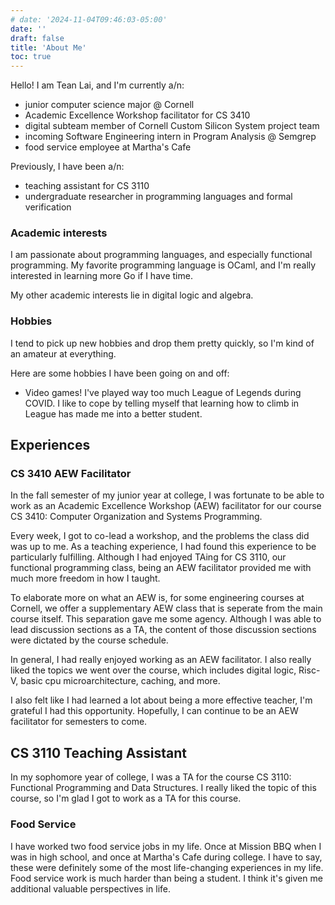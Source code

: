 ```yaml
---
# date: '2024-11-04T09:46:03-05:00'
date: ''
draft: false
title: 'About Me'
toc: true
---
```

Hello! I am Tean Lai, and I'm currently a/n:
- junior computer science major @ Cornell
- Academic Excellence Workshop facilitator for CS 3410
- digital subteam member of Cornell Custom Silicon System project team
- incoming Software Engineering intern in Program Analysis @ Semgrep
- food service employee at Martha's Cafe

Previously, I have been a/n:
- teaching assistant for CS 3110
- undergraduate researcher in programming languages and formal verification

### Academic interests
I am passionate about programming languages, and especially functional programming. My favorite programming language is OCaml, and I'm really interested in learning more Go if I have time.

My other academic interests lie in digital logic and algebra.


### Hobbies

I tend to pick up new hobbies and drop them pretty quickly, so I'm kind of an amateur at everything.

Here are some hobbies I have been going on and off:
- Video games! I've played way too much League of Legends during COVID. I like to cope by telling myself that learning how to climb in League has made me into a better student. 


## Experiences

### CS 3410 AEW Facilitator
In the fall semester of my junior year at college, I was fortunate to be able to work as an Academic Excellence Workshop (AEW) facilitator for our course CS 3410: Computer Organization and Systems Programming.

Every week, I got to co-lead a workshop, and the problems the class did was up to me. As a teaching experience, I had found this experience to be particularly fulfilling. Although I had enjoyed TAing for CS 3110, our functional programming class, being an AEW facilitator provided me with much more freedom in how I taught.

To elaborate more on what an AEW is, for some engineering courses at Cornell, we offer a supplementary AEW class that is seperate from the main course itself. This separation gave me some agency. Although I was able to lead discussion sections as a TA, the content of those discussion sections were dictated by the course schedule.

In general, I had really enjoyed working as an AEW facilitator. I also really liked the topics we went over the course, which includes digital logic, Risc-V, basic cpu microarchitecture, caching, and more.

I also felt like I had learned a lot about being a more effective teacher, I'm grateful I had this opportunity. Hopefully, I can continue to be an AEW facilitator for semesters to come.

## CS 3110 Teaching Assistant
In my sophomore year of college, I was a TA for the course CS 3110: Functional Programming and Data Structures. I really liked the topic of this course, so I'm glad I got to work as a TA for this course. 


### Food Service
I have worked two food service jobs in my life. Once at Mission BBQ when I was in high school, and once at Martha's Cafe during college. I have to say, these were definitely some of the most life-changing experiences in my life. Food service work is much harder than being a student. I think it's given me additional valuable perspectives in life. 